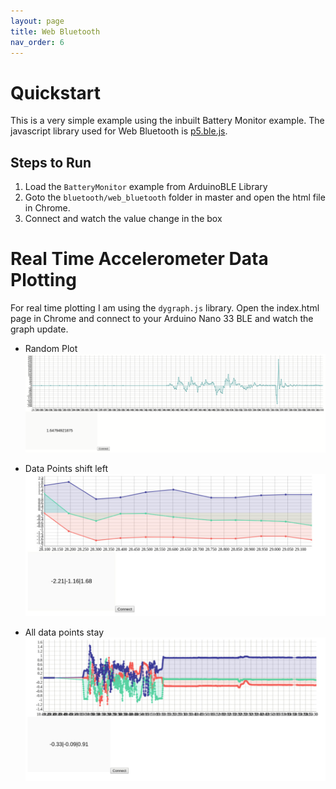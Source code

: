 ```yaml
---
layout: page
title: Web Bluetooth
nav_order: 6
---
```


# Quickstart

This is a very simple example using the inbuilt Battery Monitor example. The javascript library used for Web Bluetooth is [p5.ble.js](https://yining1023.github.io/p5ble-website/).  

## Steps to Run

1. Load the `BatteryMonitor` example from ArduinoBLE Library
2. Goto the `bluetooth/web_bluetooth` folder in master and open the html file in Chrome.
3. Connect and watch the value change in the box

# Real Time Accelerometer Data Plotting

For real time plotting I am using the `dygraph.js` library.
Open the index.html page in Chrome and connect to your Arduino Nano 33 BLE and watch the graph update.

* Random Plot
![Random Plot](rt_plot.png)

* Data Points shift left
![Data Point Shift Plot](shift.jpg)

* All data points stay
![No shift plot](no_shift.jpg)